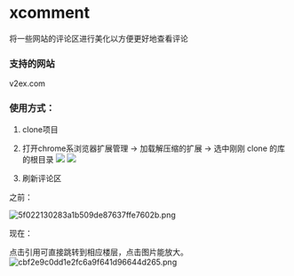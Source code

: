 # xcomment
将一些网站的评论区进行美化以方便更好地查看评论

### 支持的网站
v2ex.com

### 使用方式：
1. clone项目

2. 打开chrome系浏览器扩展管理 -> 加载解压缩的扩展 -> 选中刚刚 clone 的库的根目录
![](https://i.miji.bid/2024/01/25/9497cf9b308c104bd99e6b6e48d3eae1.png)
![](https://i.miji.bid/2024/01/25/5fd11fd84871a83271d1ce2884b59491.png)

3. 刷新评论区

之前：

![5f022130283a1b509de87637ffe7602b.png](https://i.miji.bid/2024/01/25/5f022130283a1b509de87637ffe7602b.png)

现在：

点击引用可直接跳转到相应楼层，点击图片能放大。
![cbf2e9c0dd1e2fc6a9f641d96644d265.png](https://i.miji.bid/2024/01/25/cbf2e9c0dd1e2fc6a9f641d96644d265.png)
